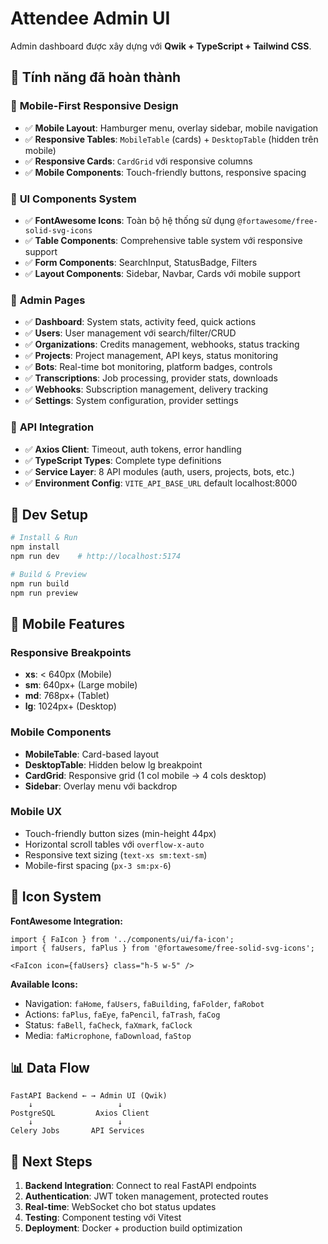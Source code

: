 # Attendee Admin UI

Admin dashboard được xây dựng với **Qwik + TypeScript + Tailwind CSS**.

## 🎯 Tính năng đã hoàn thành

### 📱 **Mobile-First Responsive Design**
- ✅ **Mobile Layout**: Hamburger menu, overlay sidebar, mobile navigation
- ✅ **Responsive Tables**: `MobileTable` (cards) + `DesktopTable` (hidden trên mobile) 
- ✅ **Responsive Cards**: `CardGrid` với responsive columns
- ✅ **Mobile Components**: Touch-friendly buttons, responsive spacing

### 🎨 **UI Components System** 
- ✅ **FontAwesome Icons**: Toàn bộ hệ thống sử dụng `@fortawesome/free-solid-svg-icons`
- ✅ **Table Components**: Comprehensive table system với responsive support
- ✅ **Form Components**: SearchInput, StatusBadge, Filters
- ✅ **Layout Components**: Sidebar, Navbar, Cards với mobile support

### 📄 **Admin Pages**
- ✅ **Dashboard**: System stats, activity feed, quick actions
- ✅ **Users**: User management với search/filter/CRUD
- ✅ **Organizations**: Credits management, webhooks, status tracking
- ✅ **Projects**: Project management, API keys, status monitoring  
- ✅ **Bots**: Real-time bot monitoring, platform badges, controls
- ✅ **Transcriptions**: Job processing, provider stats, downloads
- ✅ **Webhooks**: Subscription management, delivery tracking
- ✅ **Settings**: System configuration, provider settings

### 🔗 **API Integration**
- ✅ **Axios Client**: Timeout, auth tokens, error handling
- ✅ **TypeScript Types**: Complete type definitions
- ✅ **Service Layer**: 8 API modules (auth, users, projects, bots, etc.)
- ✅ **Environment Config**: `VITE_API_BASE_URL` default localhost:8000

## 🚀 **Dev Setup**

```bash
# Install & Run
npm install
npm run dev    # http://localhost:5174

# Build & Preview  
npm run build
npm run preview
```

## 📱 **Mobile Features**

### Responsive Breakpoints
- **xs**: < 640px (Mobile)
- **sm**: 640px+ (Large mobile)  
- **md**: 768px+ (Tablet)
- **lg**: 1024px+ (Desktop)

### Mobile Components
- **MobileTable**: Card-based layout
- **DesktopTable**: Hidden below lg breakpoint
- **CardGrid**: Responsive grid (1 col mobile → 4 cols desktop)
- **Sidebar**: Overlay menu với backdrop

### Mobile UX
- Touch-friendly button sizes (min-height 44px)
- Horizontal scroll tables với `overflow-x-auto`
- Responsive text sizing (`text-xs sm:text-sm`)
- Mobile-first spacing (`px-3 sm:px-6`)

## 🎨 **Icon System**

**FontAwesome Integration:**
```tsx
import { FaIcon } from '../components/ui/fa-icon';
import { faUsers, faPlus } from '@fortawesome/free-solid-svg-icons';

<FaIcon icon={faUsers} class="h-5 w-5" />
```

**Available Icons:**
- Navigation: `faHome`, `faUsers`, `faBuilding`, `faFolder`, `faRobot`
- Actions: `faPlus`, `faEye`, `faPencil`, `faTrash`, `faCog` 
- Status: `faBell`, `faCheck`, `faXmark`, `faClock`
- Media: `faMicrophone`, `faDownload`, `faStop`

## 📊 **Data Flow**

```
FastAPI Backend ← → Admin UI (Qwik)
    ↓                   ↓
PostgreSQL         Axios Client
    ↓                   ↓  
Celery Jobs       API Services
```

## 🔄 **Next Steps**

1. **Backend Integration**: Connect to real FastAPI endpoints
2. **Authentication**: JWT token management, protected routes
3. **Real-time**: WebSocket cho bot status updates  
4. **Testing**: Component testing với Vitest
5. **Deployment**: Docker + production build optimization
